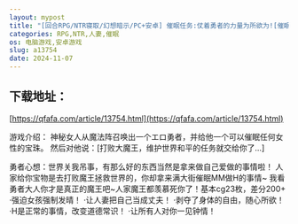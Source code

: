 ```yaml
---
layout: mypost
title: "[回合RPG/NTR寝取/幻想暗示/PC+安卓] 催眠任务:仗着勇者的力量为所欲为![催眠クエスト～MCパワーでやりたい放題]V1.0 汉化中文 [500MB]"
categories: RPG,NTR,人妻,催眠
os: 电脑游戏,安卓游戏
slug: a13754
date: 2024-11-07
---
```


## 下载地址：

[https://qfafa.com/article/13754.html](https://qfafa.com/article/13754.html)

游戏介绍：
神秘女人从魔法阵召唤出一个エロ勇者，并给他一个可以催眠任何女性的宝珠。
然后对他说：\[打败大魔王，维护世界和平的任务就交给你了...\]

勇者心想：世界关我吊事，有那么好的东西当然是拿来做自己爱做的事情啦！
人家给你宝物是去打败魔王拯救世界的，你却拿来满大街催眠MM做H的事情~
我看勇者大人你才是真正的魔王吧~人家魔王都羡慕死你了！基本cg23枚，差分200+
·强迫女孩强制发晴！
·让人妻把自己当成丈夫！
·剥夺了身体的自由，随心所欲！
·H是正常的事情，改变道德常识！
·让所有人对你一见钟情！